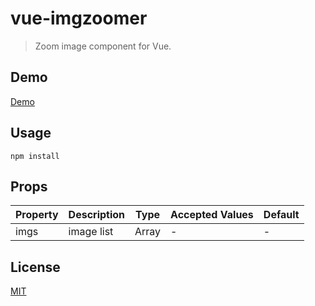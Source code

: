 # vue-imgzoomer

> Zoom image component for Vue.

## Demo

[Demo](https://bestvist.github.io/vue-imgzoomer/)

## Usage
```
npm install
```

## Props

| Property | Description | Type | Accepted Values | Default |
|-|-|-|-|-|
| imgs | image list | Array | - | - |


## License

[MIT](https://github.com/bestvist/vue-imgzoomer/LICENSE)